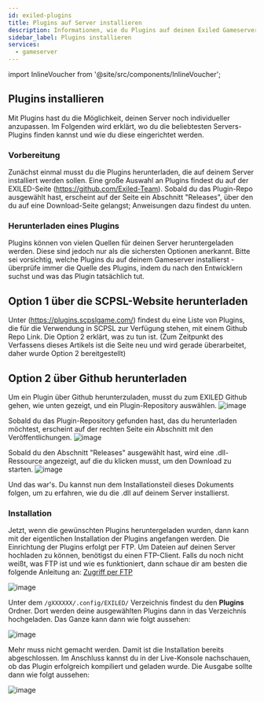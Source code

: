 ```yaml
---
id: exiled-plugins
title: Plugins auf Server installieren
description: Informationen, wie du Plugins auf deinen Exiled Gameserver von ZAP-Hosting installieren kannst - ZAP-Hosting.com Dokumentation
sidebar_label: Plugins installieren
services:
  - gameserver
---
```


import InlineVoucher from '@site/src/components/InlineVoucher';

<InlineVoucher />

## Plugins installieren

Mit Plugins hast du die Möglichkeit, deinen Server noch individueller anzupassen. Im Folgenden wird erklärt, wo du die beliebtesten Servers-Plugins finden kannst und wie du diese eingerichtet werden. 

### Vorbereitung

Zunächst einmal musst du die Plugins herunterladen, die auf deinem Server installiert werden sollen. Eine große Auswahl an Plugins findest du auf der EXILED-Seite (https://github.com/Exiled-Team). Sobald du das Plugin-Repo ausgewählt hast, erscheint auf der Seite ein Abschnitt "Releases", über den du auf eine Download-Seite gelangst; Anweisungen dazu findest du unten.

### Herunterladen eines Plugins
Plugins können von vielen Quellen für deinen Server heruntergeladen werden. Diese sind jedoch nur als die sichersten Optionen anerkannt. Bitte sei vorsichtig, welche Plugins du auf deinem Gameserver installierst - überprüfe immer die Quelle des Plugins, indem du nach den Entwicklern suchst und was das Plugin tatsächlich tut.

## Option 1 über die SCPSL-Website herunterladen
Unter (https://plugins.scpslgame.com/) findest du eine Liste von Plugins, die für die Verwendung in SCPSL zur Verfügung stehen, mit einem Github Repo Link. Die Option 2 erklärt, was zu tun ist.
(Zum Zeitpunkt des Verfassens dieses Artikels ist die Seite neu und wird gerade überarbeitet, daher wurde Option 2 bereitgestellt)

## Option 2 über Github herunterladen
Um ein Plugin über Github herunterzuladen, musst du zum EXILED Github gehen, wie unten gezeigt, und ein Plugin-Repository auswählen.
![image](https://screensaver01.zap-hosting.com/index.php/s/GJWWsbbNPry2Sgc/preview)

Sobald du das Plugin-Repository gefunden hast, das du herunterladen möchtest, erscheint auf der rechten Seite ein Abschnitt mit den Veröffentlichungen.
![image](https://screensaver01.zap-hosting.com/index.php/s/83GHkFKigg5BR5a/preview)

Sobald du den Abschnitt "Releases" ausgewählt hast, wird eine .dll-Ressource angezeigt, auf die du klicken musst, um den Download zu starten.
![image](https://screensaver01.zap-hosting.com/index.php/s/ycWDs557E6PmZCm/preview)

Und das war's. Du kannst nun dem Installationsteil dieses Dokuments folgen, um zu erfahren, wie du die .dll auf deinem Server installierst.

### Installation

Jetzt, wenn die gewünschten Plugins heruntergeladen wurden, dann kann mit der eigentlichen Installation der Plugins angefangen werden. Die Einrichtung der Plugins erfolgt per FTP. Um Dateien auf deinen Server hochladen zu können, benötigst du einen FTP-Client. Falls du noch nicht weißt, was FTP ist und wie es funktioniert, dann schaue dir am besten die folgende Anleitung an: [Zugriff per FTP](gameserver-ftpaccess.md)

![image](https://screensaver01.zap-hosting.com/index.php/s/EwDMrFxGazMeWkB/preview)

Unter dem ``/gXXXXXX/.config/EXILED/`` Verzeichnis findest du den **Plugins** Ordner. Dort werden deine ausgewählten Plugins dann in das Verzeichnis hochgeladen. Das Ganze kann dann wie folgt aussehen:

![image](https://screensaver01.zap-hosting.com/index.php/s/ybicJCJAMZn5xyW/preview)

Mehr muss nicht gemacht werden. Damit ist die Installation bereits abgeschlossen. Im Anschluss kannst du in der Live-Konsole nachschauen, ob das Plugin erfolgreich kompiliert und geladen wurde. Die Ausgabe sollte dann wie folgt aussehen:

![image](https://screensaver01.zap-hosting.com/index.php/s/P9oW3CWyfaiaWTq/preview)